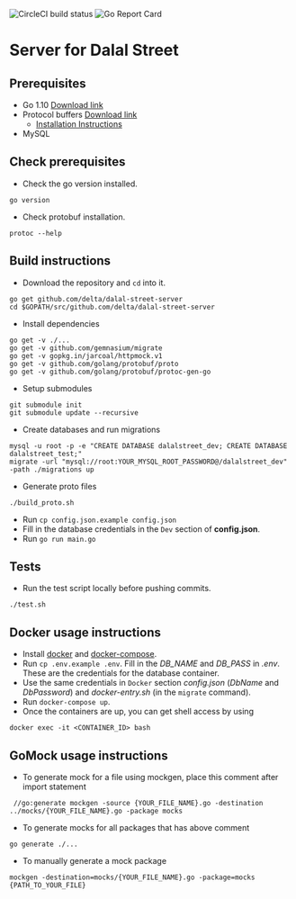 ![CircleCI build status](https://circleci.com/gh/delta/dalal-street-server.png)
![Go Report Card](https://goreportcard.com/badge/github.com/delta/dalal-street-server)

# Server for Dalal Street

## Prerequisites
- Go 1.10 [Download link](https://golang.org/dl/#go1.10)
- Protocol buffers [Download link](https://github.com/google/protobuf/releases/download/v3.2.0rc2/protoc-3.2.0rc2-linux-x86_64.zip)
    - [Installation Instructions](https://gist.github.com/sofyanhadia/37787e5ed098c97919b8c593f0ec44d8)
- MySQL

## Check prerequisites
- Check the go version installed.
```
go version
```
- Check protobuf installation.
```
protoc --help
```

## Build instructions

- Download the repository and `cd` into it.
```
go get github.com/delta/dalal-street-server
cd $GOPATH/src/github.com/delta/dalal-street-server
```
- Install dependencies
```
go get -v ./...
go get -v github.com/gemnasium/migrate
go get -v gopkg.in/jarcoal/httpmock.v1
go get -v github.com/golang/protobuf/proto
go get -v github.com/golang/protobuf/protoc-gen-go
```
- Setup submodules
```
git submodule init
git submodule update --recursive
```
- Create databases and run migrations
```
mysql -u root -p -e "CREATE DATABASE dalalstreet_dev; CREATE DATABASE dalalstreet_test;"
migrate -url "mysql://root:YOUR_MYSQL_ROOT_PASSWORD@/dalalstreet_dev" -path ./migrations up
```
- Generate proto files
```
./build_proto.sh
```
- Run `cp config.json.example config.json`
- Fill in the database credentials in the `Dev` section of **config.json**.
- Run `go run main.go`

## Tests
- Run the test script locally before pushing commits.
```
./test.sh
```

## Docker usage instructions
- Install [docker](https://docs.docker.com/engine/installation) and [docker-compose](https://docs.docker.com/compose/install).
- Run `cp .env.example .env`. Fill in the *DB_NAME* and *DB_PASS* in *.env*. These are the credentials for the database container.
- Use the same credentials in `Docker` section *config.json* (*DbName* and *DbPassword*) and *docker-entry.sh* (in the `migrate` command).
- Run `docker-compose up`.
- Once the containers are up, you can get shell access by using
```
docker exec -it <CONTAINER_ID> bash
```
## GoMock usage instructions
- To generate mock for a file using mockgen, place this comment after import statement
```
 //go:generate mockgen -source {YOUR_FILE_NAME}.go -destination ../mocks/{YOUR_FILE_NAME}.go -package mocks
```
- To generate mocks for all packages that has above comment

```
go generate ./...

```

- To manually generate a mock package
```
mockgen -destination=mocks/{YOUR_FILE_NAME}.go -package=mocks {PATH_TO_YOUR_FILE}

```
